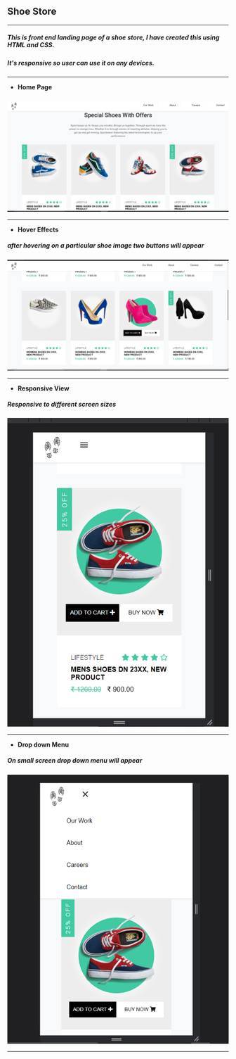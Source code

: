 ## Shoe Store
---
##### This is front end landing page of a shoe store, I have created this using HTML and CSS.
##### It's responsive so user can use it on any devices.

---
- **Home Page**
##### 
![Landing Page](https://github.com/mayuriwasu1/Shoe_Store/blob/main/images/Shoe_REDME.png)

---
- **Hover Effects**
##### after hovering on a particular shoe image two buttons will appear 

![Hover Effect](https://github.com/mayuriwasu1/Shoe_Store/blob/main/images/Sho_hover.png)

---

- **Responsive View**
##### Responsive to different screen sizes

![Responsive](https://github.com/mayuriwasu1/Shoe_Store/blob/main/images/Screenshot%20(863).png)

---
- **Drop down Menu**
##### On small screen drop down menu will appear  

![Drop down Menu](https://github.com/mayuriwasu1/Shoe_Store/blob/main/images/Screenshot%20(864).png)

---